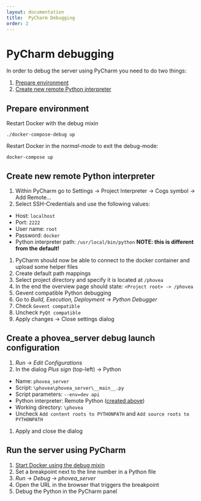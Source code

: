 ```yaml
---
layout: documentation
title:  PyCharm Debugging
order: 2
---
```


# PyCharm debugging

In order to debug the server using PyCharm you need to do two things:

1. [Prepare environment](#prepare-environment)
2. [Create new remote Python interpreter](#create-remote-python-interpreter)


<a id="prepare-environment"></a>
## Prepare environment

Restart Docker with the debug mixin

```
./docker-compose-debug up
```

Restart Docker in the *normal-mode* to exit the debug-mode:

```
docker-compose up
```

<a id="create-remote-python-interpreter"></a>
## Create new remote Python interpreter

1. Within PyCharm go to Settings -> Project Interpreter -> Cogs symbol -> Add Remote...
1. Select SSH-Credentials and use the following values:
 * Host: `localhost`
 * Port: `2222`
 * User name: `root`
 * Password: `docker`
 * Python interpreter path: `/usr/local/bin/python` **NOTE: this is different from the default!**
1. PyCharm should now be able to connect to the docker container and upload some helper files
1. Create default path mappings
 1. Select project directory and specify it is located at `/phovea`
 1. In the end the overview page should state: `<Project root> -> /phovea`
1. Gevent compatible Python debugging
 1. Go to *Build, Execution, Deployment* -> *Python Debugger*
 1. Check `Gevent compatible`
 1. Uncheck `PyQt compatible`
1. Apply changes -> Close settings dialog


## Create a phovea_server debug launch configuration

1. *Run* -> *Edit Configurations*
1. In the dialog *Plus sign* (top-left) -> Python
 * Name: `phovea_server`
 * Script: `\phovea\phovea_server\__main__.py`
 * Script parameters: `--env=dev api`
 * Python interpreter: Remote Python ([created above](#create-remote-python-interpreter))
 * Working directory: `\phovea`
 * Uncheck `Add content roots to PYTHONPATH` and `Add source roots to PYTHONPATH`
1. Apply and close the dialog

## Run the server using PyCharm

1. [Start Docker using the debug mixin](#prepare-environment)
1. Set a breakpoint next to the line number in a Python file
1. *Run* -> *Debug* -> *phovea_server*
1. Open the URL in the browser that triggers the breakpoint
1. Debug the Python in the PyCharm panel
